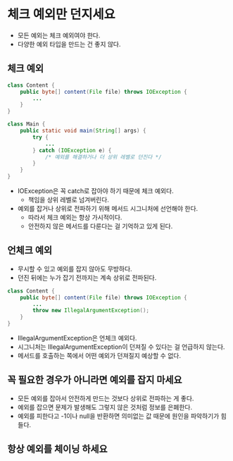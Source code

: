 # 체크 예외만 던지세요

- 모든 예외는 체크 예외여야 한다.
- 다양한 예외 타입을 만드는 건 좋지 않다.

## 체크 예외

```java
class Content {
    public byte[] content(File file) throws IOException {
        ...
    }
}

class Main {
    public static void main(String[] args) {
        try {
            ...
        } catch (IOException e) {
            /* 예외를 해결하거나 더 상위 레벨로 던진다 */
        }
    }
}
```

- IOException은 꼭 catch로 잡아야 하기 때문에 체크 예외다.
    - 책임을 상위 레벨로 넘겨버린다.
- 예외를 잡거나 상위로 전파하기 위해 메서드 시그니처에 선언해야 한다.
    - 따라서 체크 예외는 항상 가시적이다.
    - 안전하지 않은 메서드를 다룬다는 걸 기억하고 있게 된다.

## 언체크 예외

- 무시할 수 있고 예외를 잡지 않아도 무방하다.
- 던진 뒤에는 누가 잡기 전까지는 계속 상위로 전파된다.

```java
class Content {
    public byte[] content(File file) throws IOException {
        ...
        throw new IllegalArgumentException();
    }
}
```

- IllegalArgumentException은 언체크 예외다.
- 시그니처는 IllegalArgumentException이 던져질 수 있다는 걸 언급하지 않는다.
- 메서드를 호출하는 쪽에서 어떤 예외가 던져질지 예상할 수 없다.

## 꼭 필요한 경우가 아니라면 예외를 잡지 마세요

- 모든 예외를 잡아서 안전하게 만드는 것보다 상위로 전파하는 게 좋다.
- 예외를 잡으면 문제가 발생해도 그렇지 않은 것처럼 정보를 은폐한다.
- 예외를 피한다고 -1이나 null을 반환하면 의미없는 값 때문에 원인을 파악하기가 힘들다.

## 항상 예외를 체이닝 하세요